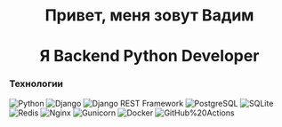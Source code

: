 <div id="header" align="center">
  <h1>Привет, меня зовут Вадим</h1>
  <h1>Я Backend Python Developer</h1>
</div>

### Технологии

![Python](https://img.shields.io/badge/Python-3776AB?style=plastic&logo=python&logoColor=092E20&labelColor=white)
![Django](https://img.shields.io/badge/Django-092E20?style=plastic&logo=django&logoColor=092E20&labelColor=white)
![Django REST Framework](https://img.shields.io/badge/-Django_REST_framework-DC143C?style=plastic)
![PostgreSQL](https://img.shields.io/badge/PostgreSQL-4169E1?style=plastic&logo=postgresql&labelColor=white)
![SQLite](https://img.shields.io/badge/SQLite-4169E1?style=plastic&logo=sqlite)
![Redis](https://img.shields.io/badge/Redis-2088FF?style=plastic&logo=redis&labelColor=white)
![Nginx](https://img.shields.io/badge/NGINX-009639?style=plastic&logo=nginx&logoColor=%23009639&labelColor=white)
![Gunicorn](https://img.shields.io/badge/Gunicorn-499848?style=plastic&logo=gunicorn&labelColor=white)
![Docker](https://img.shields.io/badge/Docker-2496ED?style=plastic&logo=docker&labelColor=white)
![GitHub%20Actions](https://img.shields.io/badge/GitHub_actions-2088FF?style=plastic&logo=githubactions&labelColor=white)
